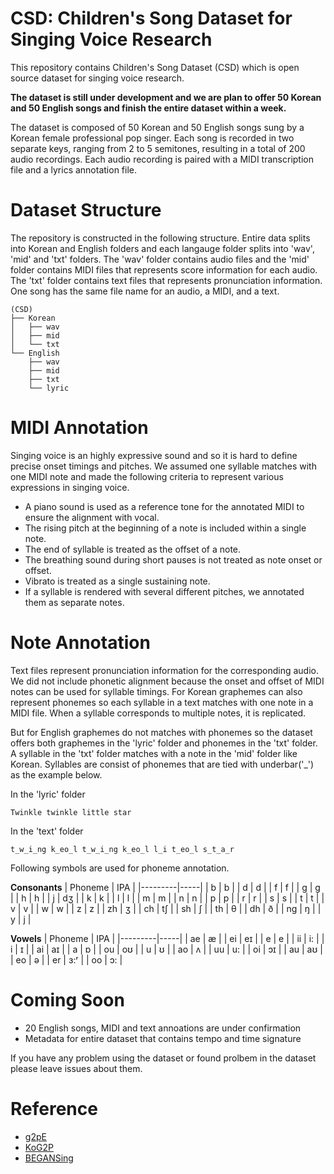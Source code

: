 # CSD: Children's Song Dataset for Singing Voice Research
This repository contains Children's Song Dataset (CSD) which is open source dataset for singing voice research.

**The dataset is still under development and we are plan to offer 50 Korean and 50 English songs and finish the entire dataset within a week.**

The dataset is composed of 50 Korean and 50 English songs sung by a Korean female professional pop singer. Each song is recorded in two separate keys, ranging from 2 to 5 semitones, resulting in a total of 200 audio recordings. Each audio recording is paired with a MIDI transcription file and a lyrics annotation file.

# Dataset Structure
The repository is constructed in the following structure. Entire data splits into Korean and English folders and each langauge folder splits into 'wav', 'mid' and 'txt' folders. The 'wav' folder contains audio files and the 'mid' folder contains MIDI files that represents score information for each audio. The 'txt' folder contains text files that represents pronunciation information. One song has the same file name for an audio, a MIDI, and a text.

```
(CSD)
├── Korean
│   ├── wav
│   ├── mid
│   └── txt
└── English
    ├── wav
    ├── mid
    ├── txt
    └── lyric
```

# MIDI Annotation
Singing voice is an highly expressive sound and so it is hard to define precise onset timings and pitches. We assumed one syllable matches with one MIDI note and made the following criteria to represent various expressions in singing voice.

- A piano sound is used as a reference tone for the annotated MIDI to ensure the alignment with vocal.
- The rising pitch at the beginning of a note is included within a single note.
- The end of syllable is treated as the offset of a note.
- The breathing sound during short pauses is not treated as note onset or offset.
- Vibrato is treated as a single sustaining note.
- If a syllable is rendered with several different pitches, we annotated them as separate notes.

# Note Annotation
Text files represent pronunciation information for the corresponding audio. We did not include phonetic alignment because the onset and offset of MIDI notes can be used for syllable timings. For Korean graphemes can also represent phonemes so each syllable in a text matches with one note in a MIDI file. When a syllable corresponds to multiple notes, it is replicated.


But for English graphemes do not matches with phonemes so the dataset offers both graphemes in the 'lyric' folder and phonemes in the 'txt' folder. A syllable in the 'txt' folder matches with a note in the 'mid' folder like Korean. Syllables are consist of phonemes that are tied with underbar('_') as the example below.

In the 'lyric' folder
```
Twinkle twinkle little star
```

In the 'text' folder
```
t_w_i_ng k_eo_l t_w_i_ng k_eo_l l_i t_eo_l s_t_a_r
```

Following symbols are used for phoneme annotation.

**Consonants**
| Phoneme | IPA |
|---------|-----|
| b       | b   |
| d       | d   |
| f       | f   |
| g       | g   |
| h       | h   |
| j       | dʒ  |
| k       | k   |
| l       | l   |
| m       | m   |
| n       | n   |
| p       | p   |
| r       | r   |
| s       | s   |
| t       | t   |
| v       | v   |
| w       | w   |
| z       | z   |
| zh      | ʒ   |
| ch      | tʃ  |
| sh      | ʃ   |
| th      | θ   |
| dh      | ð   |
| ng      | ŋ   |
| y       | j   |

**Vowels**
| Phoneme | IPA |
|---------|-----|
| ae      | æ   |
| ei      | eɪ  |
| e       | e   |
| ii      | i:  |
| i       | ɪ   |
| ai      | aɪ  |
| a       | ɒ   |
| ou      | oʊ  |
| u       | ʊ   |
| ao      | ʌ   |
| uu      | u:  |
| oi      | ɔɪ  |
| au      | aʊ  |
| eo      | ə   |
| er      | ɜ:ʳ |
| oo      | ɔ:  |

# Coming Soon
- 20 English songs, MIDI and text annoations are under confirmation
- Metadata for entire dataset that contains tempo and time signature

If you have any problem using the dataset or found prolbem in the dataset please leave issues about them.

# Reference
- [g2pE](https://github.com/Kyubyong/g2p)
- [KoG2P](https://github.com/scarletcho/KoG2P)
- [BEGANSing](https://github.com/SoonbeomChoi/BEGANSing)
